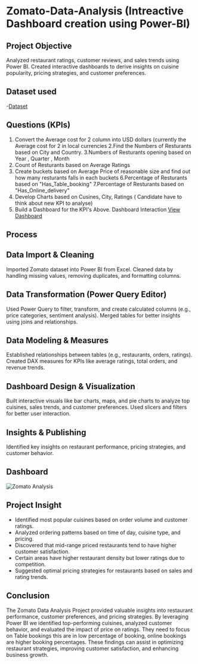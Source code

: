 # Zomato-Data-Analysis (Intreactive Dashboard creation using Power-BI)
## Project Objective
Analyzed restaurant ratings, customer reviews, and sales trends using Power BI. Created interactive dashboards to derive insights on cuisine popularity, pricing strategies, and customer preferences.
## Dataset used
-<a href= "https://github.com/Shaik-Sameer473/Power-BI/blob/main/Zomata%20-%20Copy.xlsx">Dataset</a>
## Questions (KPIs)
1. Convert the Average cost for 2 column into USD dollars (currently the Average cost for 2 in local currencies
2.Find the Numbers of Resturants based on City and Country.
3.Numbers of Resturants opening based on Year , Quarter , Month
4. Count of Resturants based on Average Ratings
5. Create buckets based on Average Price of reasonable size and find out how many resturants falls in each buckets
6.Percentage of Resturants based on "Has_Table_booking"
7.Percentage of Resturants based on "Has_Online_delivery"
8. Develop Charts based on Cusines, City, Ratings ( Candidate have to think about new KPI to analyse)
9. Build a Dashboard for the KPI's Above.
Dashboard Interaction <a href="https://github.com/Shaik-Sameer473/Power-BI/blob/main/Zomato%20Analysis.png">View Dashboard</a>
## Process
## Data Import & Cleaning
Imported Zomato dataset into Power BI from Excel.
Cleaned data by handling missing values, removing duplicates, and formatting columns.
## Data Transformation (Power Query Editor)
Used Power Query to filter, transform, and create calculated columns (e.g., price categories, sentiment analysis).
Merged tables for better insights using joins and relationships.
## Data Modeling & Measures
Established relationships between tables (e.g., restaurants, orders, ratings).
Created DAX measures for KPIs like average ratings, total orders, and revenue trends.
## Dashboard Design & Visualization
Built interactive visuals like bar charts, maps, and pie charts to analyze top cuisines, sales trends, and customer preferences.
Used slicers and filters for better user interaction.
## Insights & Publishing
Identified key insights on restaurant performance, pricing strategies, and customer behavior.
## Dashboard
![Zomato Analysis](https://github.com/user-attachments/assets/f6e0b421-562d-41b4-b932-1e6badc47217)
## Project Insight
- Identified most popular cuisines based on order volume and customer ratings.
- Analyzed ordering patterns based on time of day, cuisine type, and pricing.
- Discovered that mid-range priced restaurants tend to have higher customer satisfaction.
- Certain areas have higher restaurant density but lower ratings due to competition.
- Suggested optimal pricing strategies for restaurants based on sales and rating trends.
## Conclusion 
The Zomato Data Analysis Project provided valuable insights into restaurant performance, customer preferences, and pricing strategies. By leveraging Power BI we identified top-performing cuisines, analyzed customer behavior, and evaluated the impact of price on ratings. They need to focus on Table bookings this are in low percentage of booking, online bookings are higher booking percentages. These findings can assist in optimizing restaurant strategies, improving customer satisfaction, and enhancing business growth. 
